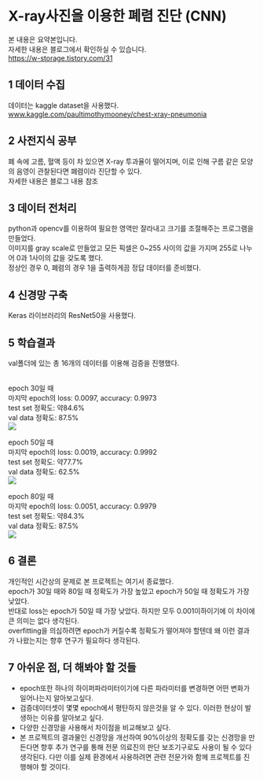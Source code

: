 X-ray사진을 이용한 폐렴 진단 (CNN)
================
본 내용은 요약본입니다.</br>
자세한 내용은 블로그에서 확인하실 수 있습니다.</br>
https://w-storage.tistory.com/31

1 데이터 수집
------------
데이터는 kaggle dataset을 사용했다.</br>
www.kaggle.com/paultimothymooney/chest-xray-pneumonia

2 사전지식 공부
------------
폐 속에 고름, 혈액 등이 차 있으면 X-ray 투과율이 떨어지며, 이로 인해 구름 같은 모양의 음영이 관찰된다면 폐렴이라 진단할 수 있다.</br>
자세한 내용은 블로그 내용 참조

3 데이터 전처리
------------
python과 opencv를 이용하여 필요한 영역만 잘라내고 크기를 조절해주는 프로그램을 만들었다.</br>
이미지를 gray scale로 만들었고 모든 픽셀은 0~255 사이의 값을 가지며 255로 나누어 0과 1사이의 값을 갖도록 했다.</br>
정상인 경우 0, 폐렴의 경우 1을 출력하게끔 정답 데이터를 준비했다.</br>

4 신경망 구축
------------
Keras 라이브러리의 ResNet50을 사용했다.

5 학습결과
------------
val폴더에 있는 총 16개의 데이터를 이용해 검증을 진행했다.</br></br>

epoch 30일 때</br>
마지막 epoch의 loss: 0.0097, accuracy: 0.9973</br>
test set 정확도: 약84.6%</br>
val data 정확도: 87.5%</br>
<img src= "https://user-images.githubusercontent.com/25631105/95660689-786d5b80-0b64-11eb-9b26-5ee427537954.png"></img></br>

epoch 50일 때</br>
마지막 epoch의 loss: 0.0019, accuracy: 0.9992</br>
test set 정확도: 약77.7%</br>
val data 정확도: 62.5%</br>
<img src= "https://user-images.githubusercontent.com/25631105/95660692-7acfb580-0b64-11eb-8ce1-580700532424.png"></img></br>

epoch 80일 때</br>
마지막 epoch의 loss: 0.0051, accuracy: 0.9979</br>
test set 정확도: 약84.3%</br>
val data 정확도: 87.5%</br>
<img src= "https://user-images.githubusercontent.com/25631105/95660694-7b684c00-0b64-11eb-9066-570c433cc442.png"></img></br>

6 결론
------------
개인적인 시간상의 문제로 본 프로젝트는 여기서 종료했다.</br>
epoch가 30일 때와 80일 때 정확도가 가장 높았고 epoch가 50일 때 정확도가 가장 낮았다.</br>
반대로 loss는 epoch가 50일 때 가장 낮았다. 하지만 모두 0.001이하이기에 이 차이에 큰 의미는 없다 생각된다.</br>
overfitting을 의심하려면 epoch가 커질수록 정확도가 떨어져야 할텐데 왜 이런 결과가 나왔는지는 향후 연구가 필요하다 생각된다.</br>

7 아쉬운 점, 더 해봐야 할 것들
------------
* epoch또한 하나의 하이퍼파라미터이기에 다른 파라미터를 변경하면 어떤 변화가 일어나는지 알아보고싶다.
* 검증데이터셋이 몇몇 epoch에서 평탄하지 않은것을 알 수 있다. 이러한 현상이 발생하는 이유를 알아보고 싶다.
* 다양한 신경망을 사용해서 차이점을 비교해보고 싶다.
* 본 프로젝트의 결과물인 신경망을 개선하여 90%이상의 정확도를 갖는 신경망을 만든다면 향후 추가 연구를 통해 전문 의료진의 판단 보조기구로도 사용이 될 수 있다 생각된다. 다만 이를 실제 환경에서 사용하려면 관련 전문가와 함께 프로젝트를 진행해야 할 것이다.
